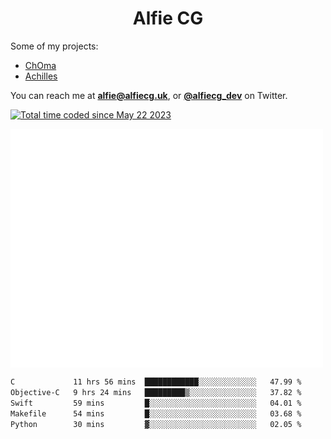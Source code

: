 <h1 align="center">Alfie CG</h1>

Some of my projects:
* [ChOma](https://github.com/opa334/ChOma)
* [Achilles](https://github.com/alfiecg24/Achilles)

You can reach me at **alfie@alfiecg.uk**, or **[@alfiecg_dev](https://twitter.com/alfiecg_dev)** on Twitter.

<a href="https://wakatime.com/@61592169-b9cf-4af8-b6fa-8ac7d4369b01"><img src="https://wakatime.com/badge/user/61592169-b9cf-4af8-b6fa-8ac7d4369b01.svg" alt="Total time coded since May 22 2023" /></a>


<img align="center" src="/github-metrics.svg" alt="Metrics" width="500">

 <!--[![GitHub Streak](https://streak-stats.demolab.com/?user=alfiecg24)](https://git.io/streak-stats)-->

<!--START_SECTION:waka-->

```txt
C             11 hrs 56 mins  ████████████░░░░░░░░░░░░░   47.99 %
Objective-C   9 hrs 24 mins   █████████▒░░░░░░░░░░░░░░░   37.82 %
Swift         59 mins         █░░░░░░░░░░░░░░░░░░░░░░░░   04.01 %
Makefile      54 mins         █░░░░░░░░░░░░░░░░░░░░░░░░   03.68 %
Python        30 mins         ▓░░░░░░░░░░░░░░░░░░░░░░░░   02.05 %
```

<!--END_SECTION:waka-->
